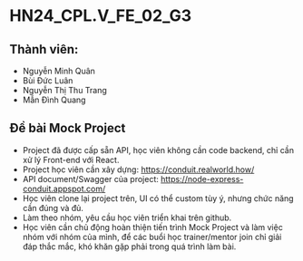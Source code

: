 # HN24_CPL.V_FE_02_G3
## Thành viên: 
- Nguyễn Minh Quân
- Bùi Đức Luân
- Nguyễn Thị Thu Trang
- Mẫn Đình Quang

## Đề bài Mock Project
- Project đã được cấp sẵn API, học viên không cần code backend, chỉ cần xử lý Front-end với React. 
- Project học viên cần xây dựng: https://conduit.realworld.how/
- API document/Swagger của project: https://node-express-conduit.appspot.com/ 
- Học viên clone lại project trên, UI có thể custom tùy ý, nhưng chức năng cần đúng và đủ. 
- Làm theo nhóm, yêu cầu học viên triển khai trên github. 
- Học viên cần chủ động hoàn thiện tiến trình Mock Project và làm việc nhóm với nhóm của mình, để các buổi học trainer/mentor join chỉ giải đáp thắc mắc, khó khăn gặp phải trong quá trình làm bài.
